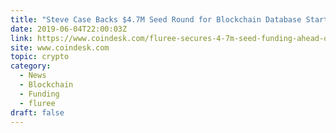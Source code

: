 ```yaml
---
title: "Steve Case Backs $4.7M Seed Round for Blockchain Database Startup Fluree"
date: 2019-06-04T22:00:03Z
link: https://www.coindesk.com/fluree-secures-4-7m-seed-funding-ahead-of-blockchain-database-rollout?utm_medium=RSS&utm_source=hune
site: www.coindesk.com
topic: crypto
category:
  - News
  - Blockchain
  - Funding
  - fluree
draft: false
---
```

